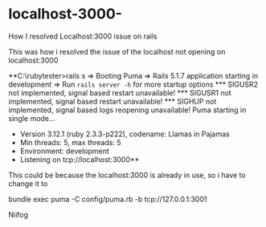 # localhost-3000-
How I resolved Localhost:3000 issue on rails

This was how i resolved the issue of the localhost not opening on localhost:3000

**C:\rubytester>rails s
=> Booting Puma
=> Rails 5.1.7 application starting in development
=> Run `rails server -h` for more startup options
*** SIGUSR2 not implemented, signal based restart unavailable!
*** SIGUSR1 not implemented, signal based restart unavailable!
*** SIGHUP not implemented, signal based logs reopening unavailable!
Puma starting in single mode...
* Version 3.12.1 (ruby 2.3.3-p222), codename: Llamas in Pajamas
* Min threads: 5, max threads: 5
* Environment: development
* Listening on tcp://localhost:3000**

This could be because the localhost:3000 is already in use, so i have to change it to

bundle exec puma -C config/puma.rb -b tcp://127.0.0.1:3001

Niifog
